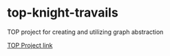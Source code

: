 # top-knight-travails
TOP project for creating and utilizing graph abstraction  

[TOP Project link](https://www.theodinproject.com/lessons/javascript-knights-travails)